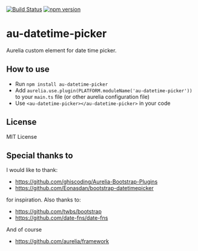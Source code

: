 [![Build Status](https://travis-ci.org/klinki/au-datetime-picker.svg?branch=master)](https://travis-ci.org/klinki/au-datetime-picker)
[![npm version](https://badge.fury.io/js/au-datetime-picker.svg)](https://www.npmjs.com/package/au-datetime-picker)

# au-datetime-picker
Aurelia custom element for date time picker.

## How to use
* Run `npm install au-datetime-picker`
* Add `aurelia.use.plugin(PLATFORM.moduleName('au-datetime-picker'))` to your `main.ts` file (or other aurelia configuration file)
* Use `<au-datetime-picker></au-datetime-picker>` in your code

## License
MIT License

## Special thanks to
I would like to thank:
- https://github.com/ghiscoding/Aurelia-Bootstrap-Plugins
- https://github.com/Eonasdan/bootstrap-datetimepicker

for inspiration.
Also thanks to:
- https://github.com/twbs/bootstrap
- https://github.com/date-fns/date-fns

And of course
- https://github.com/aurelia/framework
